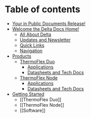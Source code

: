 # Table of contents

* [Your in Public Documents Release!](README.md)
* [Welcome the Delta Docs Home!](welcome-the-delta-docs-home/README.md)
  * [All About Delta](welcome-the-delta-docs-home/all-about-delta.md)
  * [Updates and Newsletter](welcome-the-delta-docs-home/updates-and-newsletter.md)
  * [Quick Links](welcome-the-delta-docs-home/quick-links.md)
  * [Navigation](welcome-the-delta-docs-home/navigation.md)
* [Products](products/README.md)
  * [ThermoFlex Duo](products/thermoflex-duo/README.md)
    * [Applications](products/thermoflex-duo/applications.md)
    * [Datasheets and Tech Docs](products/thermoflex-duo/datasheets-and-tech-docs.md)
  * [ThermoFlex Node](products/thermoflex-node/README.md)
    * [Applications](products/thermoflex-node/applications.md)
    * [Datasheets and Tech Docs](products/thermoflex-node/datasheets-and-tech-docs.md)
* [Getting Started](docs-released/getting%20started/README.md)
	* [[ThermoFlex Duo]]
	* [[ThermoFlex Node]]
	* [[Software]]
	